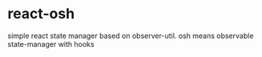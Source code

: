 # react-osh
simple react state manager based on observer-util. osh means observable state-manager with hooks
